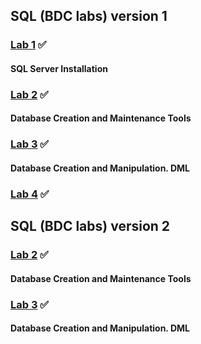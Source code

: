 ## SQL (BDC labs) version 1

### [Lab 1](https://github.com/AnastasiaFAF172/SQL/blob/master/BDC_LAB%231.md) ✅
#### SQL Server Installation
### [Lab 2](https://github.com/AnastasiaFAF172/SQL/blob/master/BDC_LAB%232.md) ✅ 
#### Database Creation and Maintenance Tools
### [Lab 3](https://github.com/AnastasiaFAF172/SQL/blob/master/BDC_LAB%233.md) ✅
#### Database Creation and Manipulation. DML
### [Lab 4](https://github.com/AnastasiaFAF172/SQL/blob/master/BDC_LAB%234.md) ✅
####

## SQL (BDC labs) version 2
### [Lab 2](https://github.com/AnastasiaFAF172/SQL/blob/master/LAB2.md) ✅ 
#### Database Creation and Maintenance Tools
### [Lab 3](https://github.com/AnastasiaFAF172/SQL/blob/master/LAB3.md) ✅
#### Database Creation and Manipulation. DML
